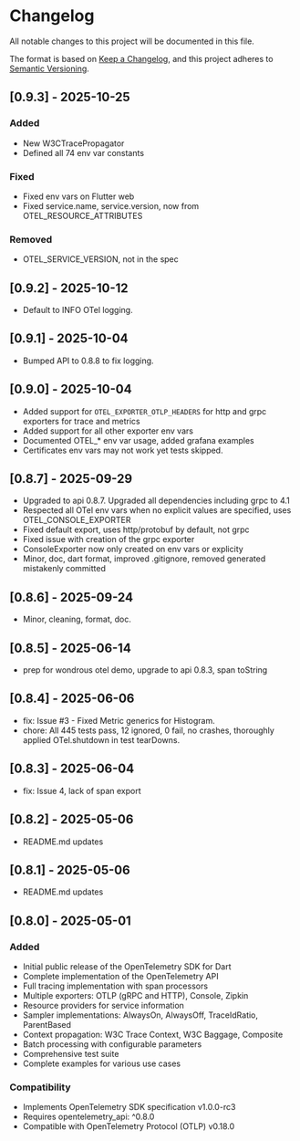 # Changelog

All notable changes to this project will be documented in this file.

The format is based on [Keep a Changelog](https://keepachangelog.com/en/1.0.0/),
and this project adheres to [Semantic Versioning](https://semver.org/spec/v2.0.0.html).

## [0.9.3] - 2025-10-25
### Added
- New W3CTracePropagator
- Defined all 74 env var constants
### Fixed
- Fixed env vars on Flutter web
- Fixed service.name, service.version, now from OTEL_RESOURCE_ATTRIBUTES
### Removed
- OTEL_SERVICE_VERSION, not in the spec

## [0.9.2] - 2025-10-12
- Default to INFO OTel logging.

## [0.9.1] - 2025-10-04
- Bumped API to 0.8.8 to fix logging.

## [0.9.0] - 2025-10-04
- Added support for `OTEL_EXPORTER_OTLP_HEADERS` for http and grpc exporters for trace and metrics
- Added support for all other exporter env vars
- Documented OTEL_* env var usage, added grafana examples
- Certificates env vars may not work yet tests skipped.  

## [0.8.7] - 2025-09-29
- Upgraded to api 0.8.7. Upgraded all dependencies including grpc to 4.1
- Respected all OTel env vars when no explicit values are specified, uses OTEL_CONSOLE_EXPORTER 
- Fixed default export, uses http/protobuf by default, not grpc
- Fixed issue with creation of the grpc exporter
- ConsoleExporter now only created on env vars or explicity
- Minor, doc, dart format, improved .gitignore, removed generated mistakenly committed 

## [0.8.6] - 2025-09-24
- Minor, cleaning, format, doc.

## [0.8.5] - 2025-06-14
- prep for wondrous otel demo, upgrade to api 0.8.3, span toString 

## [0.8.4] - 2025-06-06
- fix: Issue #3 - Fixed Metric generics for Histogram.
- chore: All 445 tests pass, 12 ignored, 0 fail, no crashes, thoroughly applied OTel.shutdown in test tearDowns.

## [0.8.3] - 2025-06-04
- fix: Issue 4, lack of span export

## [0.8.2] - 2025-05-06
- README.md updates

## [0.8.1] - 2025-05-06
- README.md updates

## [0.8.0] - 2025-05-01

### Added
- Initial public release of the OpenTelemetry SDK for Dart
- Complete implementation of the OpenTelemetry API
- Full tracing implementation with span processors
- Multiple exporters: OTLP (gRPC and HTTP), Console, Zipkin
- Resource providers for service information
- Sampler implementations: AlwaysOn, AlwaysOff, TraceIdRatio, ParentBased
- Context propagation: W3C Trace Context, W3C Baggage, Composite
- Batch processing with configurable parameters
- Comprehensive test suite
- Complete examples for various use cases

### Compatibility
- Implements OpenTelemetry SDK specification v1.0.0-rc3
- Requires opentelemetry_api: ^0.8.0
- Compatible with OpenTelemetry Protocol (OTLP) v0.18.0
